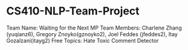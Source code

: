 # CS410-NLP-Team-Project
Team Name: Waiting for the Next MP
Team Members: Charlene Zhang (yuqianz6), Gregory Znoyko(gznoyko2), Joel Feddes (jfeddes2), Itay Gozalzani(itayg2)
Free Topics: Hate Toxic Comment Detector
